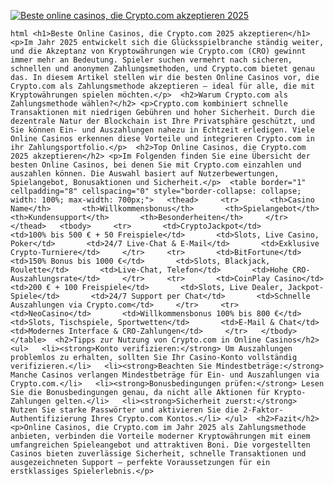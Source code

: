 [![Beste online casinos, die Crypto.com akzeptieren 2025](https://123-caf.pages.dev/gitsignup.png)](https://vrmoo.ru/Bt82HjjY)

```html <h1>Beste Online Casinos, die Crypto.com 2025 akzeptieren</h1> <p>Im Jahr 2025 entwickelt sich die Glücksspielbranche ständig weiter, und die Akzeptanz von Kryptowährungen wie Crypto.com (CRO) gewinnt immer mehr an Bedeutung. Spieler suchen vermehrt nach sicheren, schnellen und anonymen Zahlungsmethoden, und Crypto.com bietet genau das. In diesem Artikel stellen wir die besten Online Casinos vor, die Crypto.com als Zahlungsmethode akzeptieren – ideal für alle, die mit Kryptowährungen spielen möchten.</p>  <h2>Warum Crypto.com als Zahlungsmethode wählen?</h2> <p>Crypto.com kombiniert schnelle Transaktionen mit niedrigen Gebühren und hoher Sicherheit. Durch die dezentrale Natur der Blockchain ist Ihre Privatsphäre geschützt, und Sie können Ein- und Auszahlungen nahezu in Echtzeit erledigen. Viele Online Casinos erkennen diese Vorteile und integrieren Crypto.com in ihr Zahlungsportfolio.</p>  <h2>Top Online Casinos, die Crypto.com 2025 akzeptieren</h2> <p>Im Folgenden finden Sie eine Übersicht der besten Online Casinos, bei denen Sie mit Crypto.com einzahlen und auszahlen können. Die Auswahl basiert auf Nutzerbewertungen, Spielangebot, Bonusaktionen und Sicherheit.</p>  <table border="1" cellpadding="8" cellspacing="0" style="border-collapse: collapse; width: 100%; max-width: 700px;">   <thead>     <tr>       <th>Casino Name</th>       <th>Willkommensbonus</th>       <th>Spielangebot</th>       <th>Kundensupport</th>       <th>Besonderheiten</th>     </tr>   </thead>   <tbody>     <tr>       <td>CryptoJackpot</td>       <td>100% bis 500 € + 50 Freispiele</td>       <td>Slots, Live Casino, Poker</td>       <td>24/7 Live-Chat & E-Mail</td>       <td>Exklusive Crypto-Turniere</td>     </tr>     <tr>       <td>BitFortune</td>       <td>150% Bonus bis 1000 €</td>       <td>Slots, Blackjack, Roulette</td>       <td>Live-Chat, Telefon</td>       <td>Hohe CRO-Auszahlungsrate</td>     </tr>     <tr>       <td>CoinPlay Casino</td>       <td>200 € + 100 Freispiele</td>       <td>Slots, Live Dealer, Jackpot-Spiele</td>       <td>24/7 Support per Chat</td>       <td>Schnelle Auszahlungen via Crypto.com</td>     </tr>     <tr>       <td>NeoCasino</td>       <td>Willkommensbonus 100% bis 800 €</td>       <td>Slots, Tischspiele, Sportwetten</td>       <td>E-Mail & Chat</td>       <td>Modernes Interface & CRO-Zahlungen</td>     </tr>   </tbody> </table>  <h2>Tipps zur Nutzung von Crypto.com in Online Casinos</h2> <ul>   <li><strong>Konto verifizieren:</strong> Um Auszahlungen problemlos zu erhalten, sollten Sie Ihr Casino-Konto vollständig verifizieren.</li>   <li><strong>Beachten Sie Mindestbeträge:</strong> Manche Casinos verlangen Mindestbeträge für Ein- und Auszahlungen via Crypto.com.</li>   <li><strong>Bonusbedingungen prüfen:</strong> Lesen Sie die Bonusbedingungen genau, da nicht alle Aktionen für Krypto-Zahlungen gelten.</li>   <li><strong>Sicherheit zuerst:</strong> Nutzen Sie starke Passwörter und aktivieren Sie die 2-Faktor-Authentifizierung Ihres Crypto.com Kontos.</li> </ul>  <h2>Fazit</h2> <p>Online Casinos, die Crypto.com im Jahr 2025 als Zahlungsmethode anbieten, verbinden die Vorteile moderner Kryptowährungen mit einem umfangreichen Spieleangebot und attraktiven Boni. Die vorgestellten Casinos bieten zuverlässige Sicherheit, schnelle Transaktionen und ausgezeichneten Support – perfekte Voraussetzungen für ein erstklassiges Spielerlebnis.</p> ```